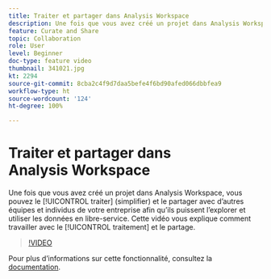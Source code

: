 ```yaml
---
title: Traiter et partager dans Analysis Workspace
description: Une fois que vous avez créé un projet dans Analysis Workspace, vous pouvez le traiter (simplifier) et le partager avec d’autres équipes et individus de votre entreprise afin qu’ils puissent l’explorer et utiliser les données en libre-service. Cette vidéo vous explique comment travailler avec le traitement et le partage.
feature: Curate and Share
topic: Collaboration
role: User
level: Beginner
doc-type: feature video
thumbnail: 341021.jpg
kt: 2294
source-git-commit: 8cba2c4f9d7daa5befe4f6bd90afed066dbbfea9
workflow-type: ht
source-wordcount: '124'
ht-degree: 100%

---
```


# Traiter et partager dans Analysis Workspace

Une fois que vous avez créé un projet dans Analysis Workspace, vous pouvez le [!UICONTROL traiter] (simplifier) et le partager avec d’autres équipes et individus de votre entreprise afin qu’ils puissent l’explorer et utiliser les données en libre-service. Cette vidéo vous explique comment travailler avec le [!UICONTROL traitement] et le partage.

>[!VIDEO](https://video.tv.adobe.com/v/341021/?quality=12&learn=on)

Pour plus d’informations sur cette fonctionnalité, consultez la [documentation](https://experienceleague.adobe.com/docs/analytics/analyze/analysis-workspace/curate-share/curate.html?lang=fr).
